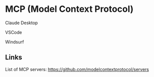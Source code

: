 # MCP (Model Context Protocol)

Claude Desktop

VSCode

Windsurf


## Links

List of MCP servers: https://github.com/modelcontextprotocol/servers


